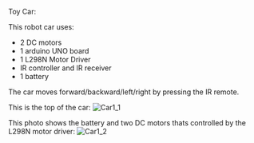 Toy Car:

This robot car uses:
- 2 DC motors 
- 1 arduino UNO board
- 1 L298N Motor Driver
- IR controller and IR receiver
- 1 battery

The car moves forward/backward/left/right by pressing the IR remote.

This is the top of the car:
![Car1_1](https://github.com/tif-car/ToyCar/assets/68936978/39f3a34a-5846-4bec-90e6-da6fad8d849e)

This photo shows the battery and two DC motors thats controlled by the L298N motor driver:
![Car1_2](https://github.com/tif-car/ToyCar/assets/68936978/0a41bf3e-9099-4d92-92a8-cf039fc95e25)
